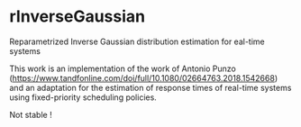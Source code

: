 # rInverseGaussian

Reparametrized Inverse Gaussian distribution estimation for eal-time systems

This work is an implementation of the work of Antonio Punzo (https://www.tandfonline.com/doi/full/10.1080/02664763.2018.1542668) and an adaptation for the estimation of response times of real-time systems using fixed-priority scheduling policies.

Not stable !
